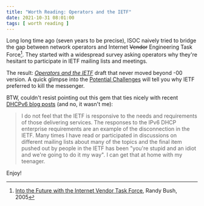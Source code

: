 ```yaml
---
title: "Worth Reading: Operators and the IETF"
date: 2021-10-31 08:01:00
tags: [ worth reading ]
---
```

Long long time ago (seven years to be precise), ISOC naively tried to bridge the gap between network operators and Internet ~~Vendor~~ Engineering Task Force[^1]. They started with a widespread survey asking operators why they're hesitant to participate in IETF mailing lists and meetings.

[^1]: [Into the Future with the Internet Vendor Task Force](https://archive.psg.com/051000.sigcomm-ivtf.pdf), Randy Bush, 2005

The result: [*Operators and the IETF*](https://datatracker.ietf.org/doc/html/draft-opsawg-operators-ietf-00) draft that never moved beyond -00 version. A quick glimpse into the [Potential Challenges](https://datatracker.ietf.org/doc/html/draft-opsawg-operators-ietf-00#section-3) will tell you why IETF preferred to kill the messenger.
<!--more-->
BTW, couldn't resist pointing out this gem that ties nicely with recent [DHCPv6 blog posts](https://blog.ipspace.net/2021/10/ipv6-multiple-addresses-per-interface.html) (and no, it wasn't me):

> I do not feel that the IETF is responsive to the needs and requirements of those delivering services. The responses to the IPv6 DHCP enterprise requirements are an example of the disconnection in the IETF.  Many times I have read or participated in discussions on different mailing lists about many of the topics and the final item pushed out by people in the IETF has been "you're stupid and an idiot and we're going to do it my way". I can get that at home with my teenager.

Enjoy!
